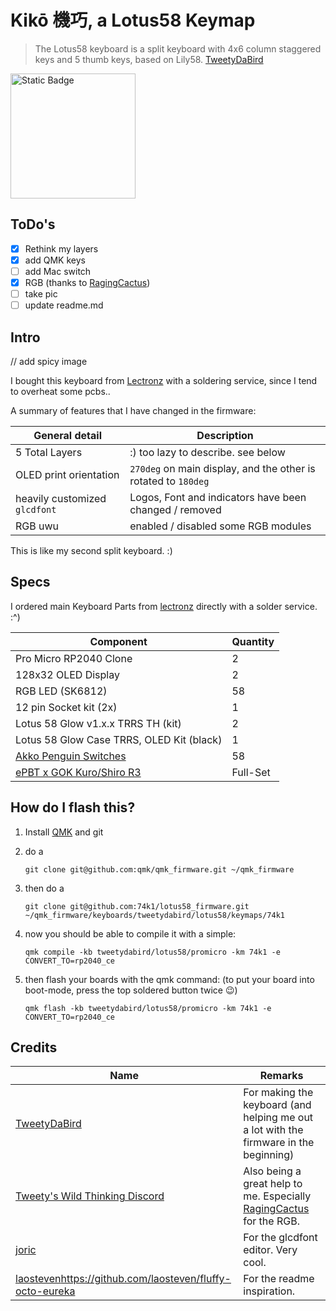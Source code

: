 # Kikō 機巧, a Lotus58 Keymap

> The Lotus58 keyboard is a split keyboard with 4x6 column staggered keys and 5 thumb keys, based on Lily58.
> [TweetyDaBird](https://github.com/TweetyDaBird/Lotus-Keyboard)

<img alt="Static Badge" src="https://qmk.fm/assets/images/badge-small-dark.png" style="width:200px;">

## ToDo's

- [x] Rethink my layers
- [x] add QMK keys
- [ ] add Mac switch
- [x] RGB (thanks to [RagingCactus](https://github.com/RagingCactus/qmk_firmware/))
- [ ] take pic
- [ ] update readme.md

## Intro

// add spicy image

I bought this keyboard from [Lectronz](https://lectronz.com/stores/tweetys-wild-thinking) with a soldering service, since I tend to overheat some pcbs..

A summary of features that I have changed in the firmware:

| General detail | Description |
|----------------|-------------|
| 5 Total Layers | :) too lazy to describe. see below |
| OLED print orientation | `270deg` on main display, and the other is rotated to `180deg` |
| heavily customized `glcdfont` | Logos, Font and indicators have been changed / removed |
| RGB uwu | enabled / disabled some RGB modules |

This is like my second split keyboard. :)

## Specs

I ordered main Keyboard Parts from [lectronz](https://lectronz.com/stores/tweetys-wild-thinking) directly with a solder service. :^)

| Component | Quantity |
|-----------|----------|
| Pro Micro RP2040 Clone | 2 |
| 128x32 OLED Display | 2 |
| RGB LED (SK6812) | 58 |
| 12 pin Socket kit (2x) | 1 |
| Lotus 58 Glow v1.x.x TRRS TH (kit) | 2 |
| Lotus 58 Glow Case TRRS, OLED Kit (black) | 1 |
| [Akko Penguin Switches](https://en.akkogear.com/product/akko-v3-pro-penguin-switch-silent/) | 58 |
| [ePBT x GOK Kuro/Shiro R3](https://kbdfans.com/products/kuro-shiro-r3) | Full-Set |

## How do I flash this?

1. Install [QMK](https://docs.qmk.fm/#/newbs) and git
2. do a

   `git clone git@github.com:qmk/qmk_firmware.git ~/qmk_firmware`
4. then do a

   `git clone git@github.com:74k1/lotus58_firmware.git ~/qmk_firmware/keyboards/tweetydabird/lotus58/keymaps/74k1`
6. now you should be able to compile it with a simple:

   `qmk compile -kb tweetydabird/lotus58/promicro -km 74k1 -e CONVERT_TO=rp2040_ce`
8. then flash your boards with the qmk command: (to put your board into boot-mode, press the top soldered button twice 😉)

   `qmk flash -kb tweetydabird/lotus58/promicro -km 74k1 -e CONVERT_TO=rp2040_ce` 

## Credits

| Name | Remarks |
|------|---------|
| [TweetyDaBird](https://github.com/TweetyDaBird) | For making the keyboard (and helping me out a lot with the firmware in the beginning) |
| [Tweety's Wild Thinking Discord](https://discord.gg/G6QzcJQUnm) | Also being a great help to me. Especially [RagingCactus](https://github.com/RagingCactus/qmk_firmware/) for the RGB. |
| [joric](https://github.com/joric/qle) | For the glcdfont editor. Very cool. |
| [laosteven](https://github.com/laosteven/fluffy-octo-eureka)https://github.com/laosteven/fluffy-octo-eureka | For the readme inspiration. |
